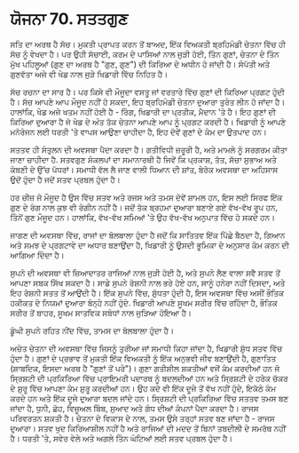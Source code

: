 # ਯੋਜਨਾ 70. ਸਤਤਗੁਣ

ਸਤਿ ਦਾ ਅਰਥ ਹੈ ਸੱਚ। ਮੁਕਤੀ ਪ੍ਰਾਪਤ ਕਰਨ ਤੋਂ ਬਾਅਦ, ਇੱਕ ਵਿਅਕਤੀ ਬ੍ਰਹਿਮੰਡੀ ਚੇਤਨਾ ਵਿੱਚ ਹੀ ਸੱਚ ਨੂੰ ਵੇਖਦਾ ਹੈ। ਪਰ ਉਹੀ ਸੱਚਾਈ, ਕਰਮ ਦੇ ਪਾਸਿਆਂ ਨਾਲ ਜੁੜੀ ਹੋਈ, ਤਿੰਨ ਗੁਣਾਂ, ਚੇਤਨਾ ਦੇ ਤਿੰਨ ਮੁੱਖ ਪਹਿਲੂਆਂ (ਗੁਣ ਦਾ ਅਰਥ ਹੈ "ਗੁਣ, ਗੁਣ") ਦੀ ਕਿਰਿਆ ਦੇ ਅਧੀਨ ਹੋ ਜਾਂਦੀ ਹੈ। ਸੰਪੱਤੀ ਅਤੇ ਗੁਣਵੱਤਾ ਅਜੇ ਵੀ ਖੇਡ ਨਾਲ ਜੁੜੇ ਖਿਡਾਰੀ ਵਿੱਚ ਨਿਹਿਤ ਹੈ।

ਸੱਚ ਰਚਨਾ ਦਾ ਸਾਰ ਹੈ। ਪਰ ਕਿਸੇ ਵੀ ਮੌਜੂਦਾ ਵਸਤੂ ਜਾਂ ਵਰਤਾਰੇ ਵਿੱਚ ਗੁਣਾਂ ਦੀ ਕਿਰਿਆ ਪ੍ਰਗਟ ਹੁੰਦੀ ਹੈ। ਸੱਚ ਆਪਣੇ ਆਪ ਮੌਜੂਦ ਨਹੀਂ ਹੋ ਸਕਦਾ, ਇਹ ਬ੍ਰਹਿਮੰਡੀ ਚੇਤਨਾ ਦੁਆਰਾ ਤੁਰੰਤ ਲੀਨ ਹੋ ਜਾਂਦਾ ਹੈ। ਹਾਲਾਂਕਿ, ਖੇਡ ਅਜੇ ਖਤਮ ਨਹੀਂ ਹੋਈ ਹੈ - ਰਿੰਗ, ਖਿਡਾਰੀ ਦਾ ਪ੍ਰਤੀਕ, ਮੈਦਾਨ 'ਤੇ ਹੈ। ਇਹ ਗੁਣਾਂ ਦੀ ਕਿਰਿਆ ਦੁਆਰਾ ਹੈ ਜੋ ਖੇਡ ਦੇ ਅੰਤ ਤੱਕ ਚੇਤਨਾ ਆਪਣੇ ਆਪ ਨੂੰ ਪ੍ਰਗਟ ਕਰਦੀ ਹੈ। ਖਿਡਾਰੀ ਨੂੰ ਆਪਣੇ ਮਨੋਰੰਜਨ ਲਈ ਧਰਤੀ 'ਤੇ ਵਾਪਸ ਆਉਣਾ ਚਾਹੀਦਾ ਹੈ, ਇਹ ਦੋਵੇਂ ਗੁਣਾਂ ਦੇ ਕੰਮ ਦਾ ਉਤਪਾਦ ਹਨ।

ਸਤਤਵ ਹੀ ਸੰਤੁਲਨ ਦੀ ਅਵਸਥਾ ਪੈਦਾ ਕਰਦਾ ਹੈ। ਗਤੀਵਿਧੀ ਜ਼ਰੂਰੀ ਹੈ, ਅਤੇ ਮਾਮਲੇ ਨੂੰ ਸਰਗਰਮ ਕੀਤਾ ਜਾਣਾ ਚਾਹੀਦਾ ਹੈ. ਸਤਵਗੁਣ ਸੰਕਲਪਾਂ ਦਾ ਸਮਾਨਾਰਥੀ ਹੈ ਜਿਵੇਂ ਕਿ ਪ੍ਰਕਾਸ਼, ਤੱਤ, ਸੱਚਾ ਸੁਭਾਅ ਅਤੇ ਕੰਬਣੀ ਦੇ ਉੱਚ ਪੱਧਰਾਂ। ਸਮਾਧੀ ਵੱਲ ਲੈ ਜਾਣ ਵਾਲੀ ਧਿਆਨ ਦੀ ਸ਼ਾਂਤ, ਬੇਰੋਕ ਅਵਸਥਾ ਦਾ ਅਹਿਸਾਸ ਉਦੋਂ ਹੁੰਦਾ ਹੈ ਜਦੋਂ ਸਤਵ ਪ੍ਰਬਲ ਹੁੰਦਾ ਹੈ।

ਹਰ ਚੀਜ਼ ਜੋ ਮੌਜੂਦ ਹੈ ਉਸ ਵਿੱਚ ਸਤਵ ਅਤੇ ਰਜਸ ਅਤੇ ਤਮਸ ਦੋਵੇਂ ਸ਼ਾਮਲ ਹਨ, ਇਸ ਲਈ ਸਿਰਫ ਇੱਕ ਗੁਣ ਦੇ ਰੰਗ ਨਾਲ ਕੁਝ ਵੀ ਰੰਗੀਨ ਨਹੀਂ ਹੈ। ਜਦੋਂ ਤੱਕ ਬ੍ਰਹਮਾ ਦੁਆਰਾ ਬਣਾਏ ਗਏ ਵੱਖ-ਵੱਖ ਰੂਪ ਹਨ, ਤਿੰਨੋਂ ਗੁਣ ਮੌਜੂਦ ਹਨ। ਹਾਲਾਂਕਿ, ਵੱਖ-ਵੱਖ ਸਮਿਆਂ 'ਤੇ ਉਹ ਵੱਖ-ਵੱਖ ਅਨੁਪਾਤ ਵਿੱਚ ਹੋ ਸਕਦੇ ਹਨ।

ਜਾਗਣ ਦੀ ਅਵਸਥਾ ਵਿੱਚ, ਰਾਜਾਂ ਦਾ ਬੋਲਬਾਲਾ ਹੁੰਦਾ ਹੈ ਜਦੋਂ ਕਿ ਸਾਤਿਤਵ ਇੱਕ ਪਿੱਛੇ ਬੈਠਦਾ ਹੈ, ਗਿਆਨ ਅਤੇ ਸਮਝ ਦੇ ਪ੍ਰਗਟਾਵੇ ਦਾ ਅਧਾਰ ਬਣਾਉਂਦਾ ਹੈ, ਖਿਡਾਰੀ ਨੂੰ ਉਸਦੀ ਭੂਮਿਕਾ ਦੇ ਅਨੁਸਾਰ ਕੰਮ ਕਰਨ ਦੀ ਆਗਿਆ ਦਿੰਦਾ ਹੈ।

ਸੁਪਨੇ ਦੀ ਅਵਸਥਾ ਵੀ ਜ਼ਿਆਦਾਤਰ ਰਾਜਿਆਂ ਨਾਲ ਜੁੜੀ ਹੋਈ ਹੈ, ਅਤੇ ਸੁਪਨੇ ਲੈਣ ਵਾਲਾ ਸਵੈ ਸਤਵ ਤੋਂ ਆਪਣਾ ਸਬਕ ਸਿੱਖ ਸਕਦਾ ਹੈ। ਸਾਡੇ ਸੁਪਨੇ ਰੋਸ਼ਨੀ ਨਾਲ ਭਰੇ ਹੋਏ ਹਨ, ਸਾਨੂੰ ਹਨੇਰਾ ਨਹੀਂ ਦਿਸਦਾ, ਅਤੇ ਇਹ ਰੋਸ਼ਨੀ ਸਤਤ ਤੋਂ ਆਉਂਦੀ ਹੈ। ਇੱਕ ਸੁਪਨੇ ਵਿੱਚ, ਸ਼ੁੱਧਤਾ ਹੁੰਦੀ ਹੈ, ਇਸ ਅਵਸਥਾ ਵਿੱਚ ਅਸੀਂ ਭੌਤਿਕ ਹਕੀਕਤ ਦੇ ਨਿਯਮਾਂ ਦੁਆਰਾ ਬੰਨ੍ਹੇ ਨਹੀਂ ਹੁੰਦੇ. ਖਿਡਾਰੀ ਆਪਣੇ ਸੂਖਮ ਸਰੀਰ ਵਿੱਚ ਰਹਿੰਦਾ ਹੈ, ਭੌਤਿਕ ਸਰੀਰ ਤੋਂ ਬਾਹਰ, ਸੂਖਮ ਸਾਤਵਿਕ ਸਬੰਧਾਂ ਨਾਲ ਜੁੜਿਆ ਹੋਇਆ ਹੈ।

ਡੂੰਘੀ ਸੁਪਨੇ ਰਹਿਤ ਨੀਂਦ ਵਿੱਚ, ਤਾਮਸ ਦਾ ਬੋਲਬਾਲਾ ਹੁੰਦਾ ਹੈ।

ਅਚੇਤ ਚੇਤਨਾ ਦੀ ਅਵਸਥਾ ਵਿੱਚ ਜਿਸਨੂੰ ਤੁਰੀਆ ਜਾਂ ਸਮਾਧੀ ਕਿਹਾ ਜਾਂਦਾ ਹੈ, ਖਿਡਾਰੀ ਸ਼ੁੱਧ ਸਤਵ ਵਿੱਚ ਹੁੰਦਾ ਹੈ। ਗੁਣਾਂ ਦੇ ਪ੍ਰਭਾਵ ਤੋਂ ਮੁਕਤੀ ਇੱਕ ਵਿਅਕਤੀ ਨੂੰ ਇੱਕ ਅਨੁਭਵੀ ਜੀਵ ਬਣਾਉਂਦੀ ਹੈ, ਗੁਣਾਤਿਤ (ਸ਼ਾਬਦਿਕ, ਇਸਦਾ ਅਰਥ ਹੈ "ਗੁਣਾਂ ਤੋਂ ਪਰੇ")। ਗੁਣਾ ਗਤੀਸ਼ੀਲ ਸ਼ਕਤੀਆਂ ਵਜੋਂ ਕੰਮ ਕਰਦੀਆਂ ਹਨ ਜੋ ਸ੍ਰਿਸ਼ਟੀ ਦੀ ਪ੍ਰਕਿਰਿਆ ਵਿੱਚ ਪ੍ਰਾਇਮਰੀ ਪਦਾਰਥ ਨੂੰ ਬਦਲਦੀਆਂ ਹਨ ਅਤੇ ਸ੍ਰਿਸ਼ਟੀ ਦੇ ਹਰੇਕ ਚੱਕਰ ਦੇ ਸ਼ੁਰੂ ਵਿੱਚ ਆਪਣਾ ਕੰਮ ਸ਼ੁਰੂ ਕਰਦੀਆਂ ਹਨ। ਉਹ ਕਦੇ ਵੀ ਇੱਕ ਦੂਜੇ ਤੋਂ ਵੱਖ ਨਹੀਂ ਹੁੰਦੇ, ਇਕੱਠੇ ਕੰਮ ਕਰਦੇ ਹਨ ਅਤੇ ਇੱਕ ਦੂਜੇ ਦੁਆਰਾ ਬਦਲ ਜਾਂਦੇ ਹਨ। ਸ੍ਰਿਸ਼ਟੀ ਦੀ ਪ੍ਰਕਿਰਿਆ ਵਿੱਚ ਸਤਤਵ ਤਮਸ ਬਣ ਜਾਂਦਾ ਹੈ, ਧੁਨੀ, ਛੋਹ, ਵਿਜ਼ੂਅਲ ਬਿੰਬ, ਸੁਆਦ ਅਤੇ ਗੰਧ ਦੀਆਂ ਕੰਪਨਾਂ ਪੈਦਾ ਕਰਦਾ ਹੈ। ਰਾਜਸ ਪਰਿਵਰਤਨ ਸ਼ਕਤੀ ਹੈ। ਚੇਤਨਾ ਦੇ ਵਿਕਾਸ ਦੇ ਨਾਲ, ਤਮਸ ਉਸੇ ਤਰ੍ਹਾਂ ਸਤਵ ਬਣ ਜਾਂਦਾ ਹੈ - ਰਾਜਸ ਦੁਆਰਾ। ਸਤਵ ਖੁਦ ਕਿਰਿਆਸ਼ੀਲ ਨਹੀਂ ਹੈ ਅਤੇ ਰਾਜਿਆਂ ਦੀ ਮਦਦ ਤੋਂ ਬਿਨਾਂ ਤਬਦੀਲੀ ਦੇ ਸਮਰੱਥ ਨਹੀਂ ਹੈ। ਧਰਤੀ 'ਤੇ, ਸਵੇਰ ਵੇਲੇ ਅਤੇ ਅਗਲੇ ਤਿੰਨ ਘੰਟਿਆਂ ਲਈ ਸਤਵ ਪ੍ਰਬਲ ਹੁੰਦਾ ਹੈ।
